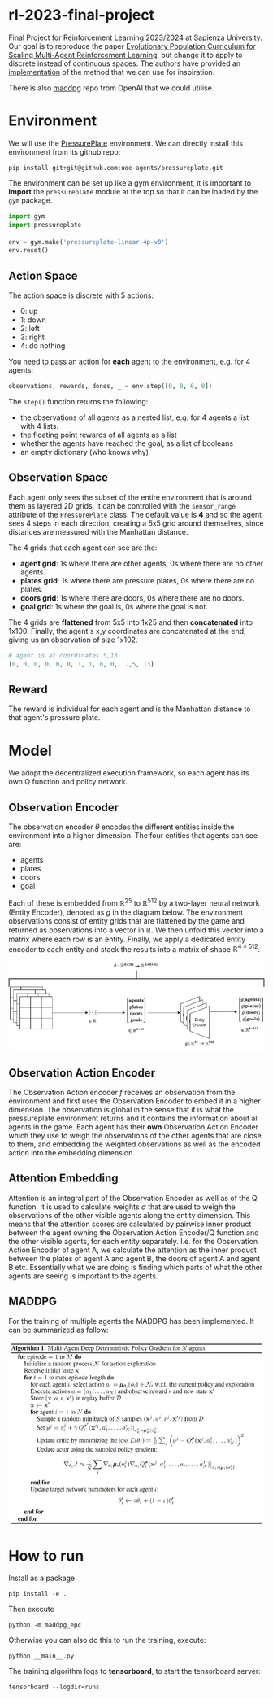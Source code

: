 # rl-2023-final-project
Final Project for Reinforcement Learning 2023/2024 at Sapienza University. Our
goal is to reproduce the paper [Evolutionary Population Curriculum for Scaling
Multi-Agent Reinforcement Learning](https://arxiv.org/abs/2003.10423), but
change it to apply to discrete instead of continuous spaces. The authors have
provided an [implementation](https://github.com/qian18long/epciclr2020) of the
method that we can use for inspiration.

There is also [maddpg](https://github.com/openai/maddpg) repo from OpenAI that we
could utilise.

# Environment
We will use the [PressurePlate](https://github.com/uoe-agents/pressureplate)
environment. We can directly install this environment from its github repo:

```
pip install git+git@github.com:uoe-agents/pressureplate.git
```

The environment can be set up like a gym environment, it is important to **import** the `pressureplate` module
at the top so that it can be loaded by the `gym` package.

```python
import gym
import pressureplate

env = gym.make('pressureplate-linear-4p-v0')
env.reset()
```

## Action Space
The action space is discrete with 5 actions:

* 0: up
* 1: down
* 2: left
* 3: right
* 4: do nothing

You need to pass an action for **each** agent to the environment, e.g. for 4 agents:

```python
observations, rewards, dones, _ = env.step([0, 0, 0, 0])
```

The `step()` function returns the following:

* the observations of all agents as a nested list, e.g. for 4 agents a list with 4 lists.
* the floating point rewards of all agents as a list
* whether the agents have reached the goal, as a list of booleans
* an empty dictionary (who knows why)

## Observation Space
Each agent only sees the subset of the entire environment that is around them as layered 2D grids. It can be controlled with the `sensor_range`
attribute of the `PressurePlate` class. The default value is **4** and so the agent sees 4 steps in each direction,
creating a 5x5 grid around themselves, since distances are measured with the Manhattan distance. 

The 4 grids that each agent can see are the:

* **agent grid**: 1s where there are other agents, 0s where there are no other agents.
* **plates grid**: 1s where there are pressure plates, 0s where there are no plates.
* **doors grid**: 1s where there are doors, 0s where there are no doors.
* **goal grid**: 1s where the goal is, 0s where the goal is not.

The 4 grids are **flattened** from 5x5 into 1x25 and then **concatenated** into 1x100. Finally, the agent's x,y 
coordinates are concatenated at the end, giving us an observation of size 1x102.

```python
# agent is at coordinates 5,13
[0, 0, 0, 0, 0, 0, 1, 1, 0, 0,...,5, 13] 
```

## Reward
The reward is individual for each agent and is the Manhattan distance to that agent's pressure plate.


# Model
We adopt the decentralized execution framework, so each agent has its own Q function and policy
network. 

## Observation Encoder
The observation encoder $\theta$ encodes the different entities inside the environment into a higher dimension. The four entities that
agents can see are:

- agents
- plates
- doors
- goal

Each of these is embedded from $\mathbb{R}^{25}$ to $\mathbb{R}^{512}$ by a two-layer neural network (Entity Encoder), denoted as $g$ in
the diagram below. The environment observations consist of entity grids that are flattened by the game and returned as 
observations into a vector in $\mathbb{R}$. We then unfold this vector into a matrix where each row is an entity. Finally,
we apply a dedicated entity encoder to each entity and stack the results into a matrix of shape $\mathbb{R}^{4 \times 512}$.

![](doc/observation_to_entity_embedding.drawio.png)

## Observation Action Encoder
The Observation Action encoder $f$ receives an observation from the environment and first uses the Observation Encoder to
embed it in a higher dimension. The observation is global in the sense that it is what the pressureplate environment 
returns and it contains the information about all agents in the game. Each agent has their **own** Observation Action 
Encoder which they use to weigh the observations of the other agents that are close to them, and embedding the weighted
observations as well as the encoded action into the embedding dimension.

## Attention Embedding
Attention is an integral part of the Observation Encoder as well as of the Q function. It is used to calculate weights
$\alpha$ that are used to weigh the observations of the other visible agents along the entity dimension. This means that
the attention scores are calculated by pairwise inner product between the agent owning the Observation Action Encoder/Q 
function and the other visible agents, for each entity separately. I.e. for the Observation Action Encoder of agent A,
we calculate the attention as the inner product between the plates of agent A and agent B, the doors of agent A and 
agent B etc. Essentially what we are doing is finding which parts of what the other agents are seeing is important to 
the agents.

## MADDPG
For the training of multiple agents the MADDPG has been implemented.
It can be summarized as follow:

![](doc/MADDPG.png)

# How to run

Install as a package
```shell
pip install -e .
```

Then execute
```shell
python -m maddpg_epc
```

Otherwise you can also do this to run the training, execute:
```shell
python __main__.py
```

The training algorithm logs to **tensorboard**, to start the tensorboard server:
```shell
tensorboard --logdir=runs
```
